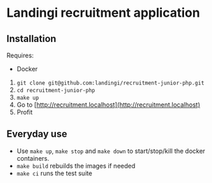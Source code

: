 # Landingi recruitment application

## Installation
Requires:
- Docker

1. `git clone git@github.com:landingi/recruitment-junior-php.git`
2. `cd recruitment-junior-php`
3. `make up`
4. Go to [http://recruitment.localhost](http://recruitment.localhost)
5. Profit

## Everyday use

- Use `make up`, `make stop` and `make down` to start/stop/kill the docker containers.
- `make build` rebuilds the images if needed
- `make ci` runs the test suite
